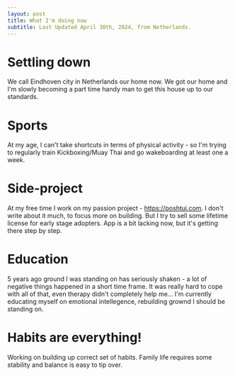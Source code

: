 ```yaml
---
layout: post
title: What I'm doing now
subtitle: Last Updated April 30th, 2024, from Netherlands. 
---
```


# Settling down
We call Eindhoven city in Netherlands our home now. We got our home and I'm slowly becoming a part time handy man to get this house up to our standards.
 
# Sports
At my age, I can't take shortcuts in terms of physical activity - so I'm trying to regularly train Kickboxing/Muay Thai and go wakeboarding at least one a week.

# Side-project
At my free time I work on my passion project - https://poshtui.com. I don't write about it much, to focus more on building. But I try to sell some lifetime license for early stage adopters. App is a bit lacking now, but it's getting there step by step.

# Education
5 years ago ground I was standing on has seriously shaken - a lot of negative things happened in a short time frame. It was really hard to cope with all of that, even therapy didn't completely help me... I'm currently educating myself on emotional intellegence, rebuilding grownd I should be standing on.

# Habits are everything!
Working on building up correct set of habits. Family life requires some stability and balance is easy to tip over.

